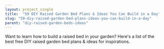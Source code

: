 ```yaml
---
layout: project_single
title:  "59 DIY Raised Garden Bed Plans & Ideas You Can Build in a Day"
slug: "59-diy-raised-garden-bed-plans-ideas-you-can-build-in-a-day"
parent: "diy-raised-garden-beds-ideas"
---
```

Want to learn how to build a raised bed in your garden? Here's a list of the best free DIY raised garden bed plans & ideas for inspirations.